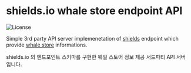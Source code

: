 # shields.io whale store endpoint API

![License](https://img.shields.io/github/license/Xvezda/shields-endpoint-whale-store)

Simple 3rd party API server implemenetation of [shields](https://github.com/badges/shields) endpoint which provide [whale store](https://store.whale.naver.com) informations.

shields.io 의 엔드포인트 스키마를 구현한 웨일 스토어 정보 제공 서드파티 API 서버 입니다.

